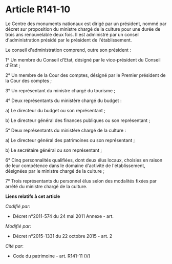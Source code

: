 # Article R141-10

Le Centre des monuments nationaux est dirigé par un président, nommé par décret sur proposition du ministre chargé de la
culture pour une durée de trois ans renouvelable deux fois. Il est administré par un conseil d'administration présidé par le
président de l'établissement.

Le conseil d'administration comprend, outre son président :

1° Un membre du Conseil d'Etat, désigné par le vice-président du Conseil d'Etat ;

2° Un membre de la Cour des comptes, désigné par le Premier président de la Cour des comptes ;

3° Un représentant du ministre chargé du tourisme ;

4° Deux représentants du ministère chargé du budget :

a) Le directeur du budget ou son représentant ;

b) Le directeur général des finances publiques ou son représentant ;

5° Deux représentants du ministère chargé de la culture :

a) Le directeur général des patrimoines ou son représentant ;

b) Le secrétaire général ou son représentant ;

6° Cinq personnalités qualifiées, dont deux élus locaux, choisies en raison de leur compétence dans le domaine d'activité de
l'établissement, désignées par le ministre chargé de la culture ;

7° Trois représentants du personnel élus selon des modalités fixées par arrêté du ministre chargé de la culture.

**Liens relatifs à cet article**

_Codifié par_:

  - Décret n°2011-574 du 24 mai 2011 Annexe - art.

_Modifié par_:

  - Décret n°2015-1331 du 22 octobre 2015 - art. 2

_Cité par_:

  - Code du patrimoine - art. R141-11 (V)
